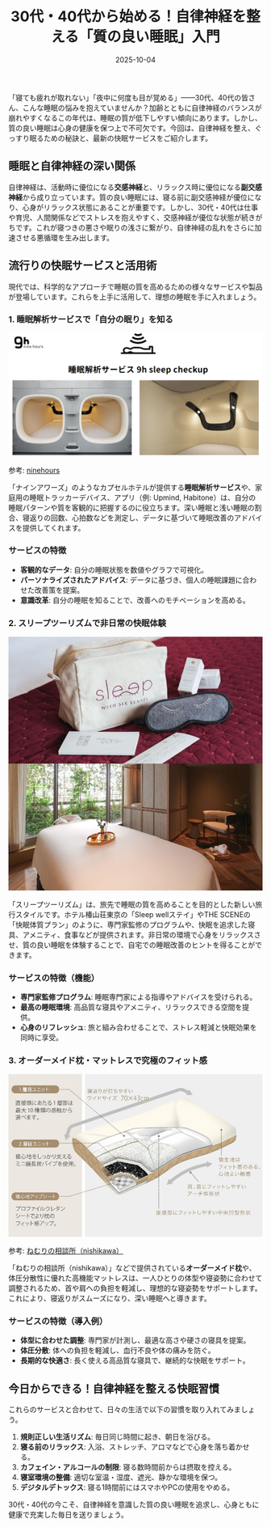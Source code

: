 ﻿---
title: "30代・40代から始める！自律神経を整える「質の良い睡眠」入門"
date: 2025-10-04
tags: [睡眠, 自律神経, 健康]
category: health
image: /a-blog/article_images/sleep_quality_thumbnail.png
description: "睡眠と自律神経のつながりをわかりやすく解説。睡眠解析サービスやマットレス選びなど、質の良い睡眠を作る具体的な方法を紹介します。"
---

「寝ても疲れが取れない」「夜中に何度も目が覚める」——30代、40代の皆さん、こんな睡眠の悩みを抱えていませんか？加齢とともに自律神経のバランスが崩れやすくなるこの年代は、睡眠の質が低下しやすい傾向にあります。しかし、質の良い睡眠は心身の健康を保つ上で不可欠です。今回は、自律神経を整え、ぐっすり眠るための秘訣と、最新の快眠サービスをご紹介します。

## 睡眠と自律神経の深い関係

自律神経は、活動時に優位になる**交感神経**と、リラックス時に優位になる**副交感神経**から成り立っています。質の良い睡眠には、寝る前に副交感神経が優位になり、心身がリラックス状態にあることが重要です。しかし、30代・40代は仕事や育児、人間関係などでストレスを抱えやすく、交感神経が優位な状態が続きがちです。これが寝つきの悪さや眠りの浅さに繋がり、自律神経の乱れをさらに加速させる悪循環を生み出します。

## 流行りの快眠サービスと活用術

現代では、科学的なアプローチで睡眠の質を高めるための様々なサービスや製品が登場しています。これらを上手に活用して、理想の睡眠を手に入れましょう。

### 1. 睡眠解析サービスで「自分の眠り」を知る

![ninehours](/article_images/ninehours.png)

参考: [ninehours](https://ninehours.co.jp/sleep-analysis-report)

「ナインアワーズ」のようなカプセルホテルが提供する**睡眠解析サービス**や、家庭用の睡眠トラッカーデバイス、アプリ（例: Upmind, Habitone）は、自分の睡眠パターンや質を客観的に把握するのに役立ちます。深い睡眠と浅い睡眠の割合、寝返りの回数、心拍数などを測定し、データに基づいて睡眠改善のアドバイスを提供してくれます。

### サービスの特徴

* **客観的なデータ**: 自分の睡眠状態を数値やグラフで可視化。
* **パーソナライズされたアドバイス**: データに基づき、個人の睡眠課題に合わせた改善策を提案。
* **意識改革**: 自分の睡眠を知ることで、改善へのモチベーションを高める。

### 2. スリープツーリズムで非日常の快眠体験

![高級ホテルの寝室でリラックスする人](/article_images/sleep_tourism.png)

「スリープツーリズム」は、旅先で睡眠の質を高めることを目的とした新しい旅行スタイルです。ホテル椿山荘東京の「Sleep wellステイ」やTHE SCENEの「快眠体質プラン」のように、専門家監修のプログラムや、快眠を追求した寝具、アメニティ、食事などが提供されます。非日常の環境で心身をリラックスさせ、質の良い睡眠を体験することで、自宅での睡眠改善のヒントを得ることができます。

### サービスの特徴（機能）

* **専門家監修プログラム**: 睡眠専門家による指導やアドバイスを受けられる。
* **最高の睡眠環境**: 高品質な寝具やアメニティ、リラックスできる空間を提供。
* **心身のリフレッシュ**: 旅と組み合わせることで、ストレス軽減と快眠効果を同時に享受。

### 3. オーダーメイド枕・マットレスで究極のフィット感

![枕のフィッティングを受ける人](/article_images/custom_pillow_mattress.png)

参考: [ねむりの相談所（nishikawa）](https://www.nemuri-soudan.jp/)

「ねむりの相談所（nishikawa）」などで提供されている**オーダーメイド枕**や、体圧分散性に優れた高機能マットレスは、一人ひとりの体型や寝姿勢に合わせて調整されるため、首や肩への負担を軽減し、理想的な寝姿勢をサポートします。これにより、寝返りがスムーズになり、深い睡眠へと導きます。

### サービスの特徴（導入例）

* **体型に合わせた調整**: 専門家が計測し、最適な高さや硬さの寝具を提案。
* **体圧分散**: 体への負担を軽減し、血行不良や体の痛みを防ぐ。
* **長期的な快適さ**: 長く使える高品質な寝具で、継続的な快眠をサポート。

## 今日からできる！自律神経を整える快眠習慣

これらのサービスと合わせて、日々の生活で以下の習慣を取り入れてみましょう。

1. **規則正しい生活リズム**: 毎日同じ時間に起き、朝日を浴びる。
2. **寝る前のリラックス**: 入浴、ストレッチ、アロマなどで心身を落ち着かせる。
3. **カフェイン・アルコールの制限**: 寝る数時間前からは摂取を控える。
4. **寝室環境の整備**: 適切な室温・湿度、遮光、静かな環境を保つ。
5. **デジタルデトックス**: 寝る1時間前にはスマホやPCの使用をやめる。

30代・40代の今こそ、自律神経を意識した質の良い睡眠を追求し、心身ともに健康で充実した毎日を送りましょう。
